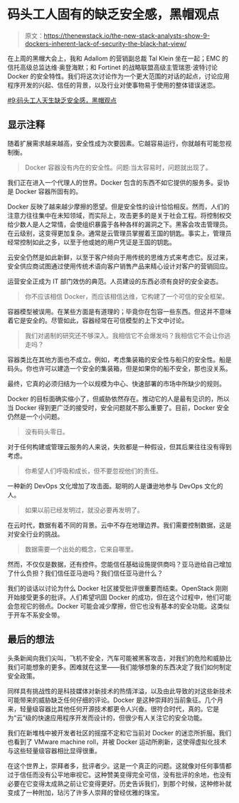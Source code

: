 # 码头工人固有的缺乏安全感，黑帽观点

> 原文：<https://thenewstack.io/the-new-stack-analysts-show-9-dockers-inherent-lack-of-security-the-black-hat-view/>

在上周的黑帽大会上，我和 Adallom 的营销副总裁 Tal Klein 坐在一起；EMC 的信托高级总监达维·奥登海默；和 Fortinet 的战略联盟高级主管瑞恩·波特讨论 Docker 的安全特性。我们将这次讨论作为一个更大范围的对话的起点，讨论应用程序开发的兴起、信任的背景，以及行业对使事物易于使用的整体错误迷恋。

[#9:码头工人天生缺乏安全感，黑帽观点](https://thenewstack.simplecast.com/episodes/9-dockers-inherent-lack-of-security-the-black-hat-view)

## 显示注释

随着扩展需求越来越高，安全性成为次要因素。它越容易运行，你就越有可能忽视制衡。

> Docker 容器没有内在的安全性。问题:当太容易时，问题就出现了。

我们正在进入一个代理人的世界。Docker 包含的东西不如它提供的服务多。妥协是 Docker 容器所固有的。

Docker 反映了越来越少摩擦的愿望。但是安全性的设计恰恰相反。然而，人们的注意力往往集中在未知领域，而实际上，攻击更多的是关于社会工程。将控制权交给少数人是人之常情，会使组织暴露于各种各样的漏洞之下。黑客会攻击管理员。在云级别，这变得更加复杂。通常是云管理员掌握着王国的钥匙。事实上，管理员经常控制如此之多，以至于他或她的用户凭证是王国的钥匙。

云安全仍然是如此新鲜，以至于客户倾向于用传统的思维方式来考虑它。反过来，安全供应商试图通过使用传统术语向客户销售产品来精心设计对客户的营销回应。

运营安全正成为 IT 部门效仿的典范。人员建设的东西必须有良好的安全姿态。

> 你不应该相信 Docker，而应该相信达维，它构建了一个可信的安全框架。

容器模型被误用。在某些方面是有道理的；毕竟你在包容一些东西。但这并不意味着它是安全的。尽管如此，容器经常在可信模型的上下文中讨论。

> 我们对遏制的研究还不够深入。我相信它不会爆发吗？我相信它不会让你逃走吗？

容器类比在其他方面也不成立。例如，考虑集装箱的安全性与船只的安全性。船是码头。你也许可以建造一个安全的集装箱，但是如果你的船不安全，那也没关系。

最终，它真的必须归结为一个以规模为中心、快速部署的市场中所缺少的规则。

Docker 的目标面确实缩小了，但威胁依然存在。推动它的人是最有见识的，所以当 Docker 得到更广泛的接受时，安全问题就不那么重要了。目前，Docker 安全仍然是一个小问题。

> 没有码头零日。

对于任何构建或管理云服务的人来说，失败都是一种假设，但其后果往往没有得到考虑。

> 你希望人们呼吸和成长，但不要忽视他们的责任。

一种新的 DevOps 文化增加了攻击面。聪明的人是谦逊地参与 DevOps 文化的人。

> 如果以前已经发明过，就没必要再发明了。

在云时代，数据有着不同的背景。云中不存在地理边界。我们需要控制数据，这是对安全行业的挑战。

> 数据需要一个出处的概念，它来自哪里。

然而，不仅仅是数据，还有控件。您能信任基础设施提供商吗？亚马逊给自己增加了什么负担？我们信任亚马逊吗？我们信任亚马逊什么？

我们的谈话以讨论为什么 Docker 社区接受批评很重要而结束。OpenStack 刚刚开始接受更多的批评。人们希望巩固 Docker 的成功，但在这个过程中，他们可能会忽视它的弱点。Docker 可能会减少摩擦，但它也没有基本的安全功能。这类似于开车不系安全带。

## 最后的想法

头条新闻向我们尖叫，飞机不安全，汽车可能被黑客攻击，对我们的危险和威胁比我们可能想象的更多。困难就在这里——我们能够想象的东西决定了我们如何制定安全政策。

同样具有挑战性的是科技媒体对新技术的热情洋溢，以及由此导致的对这些新技术可能带来的威胁缺乏任何仔细的评论。Docker 是这种崇拜的当前象征。几个月来，轻量级容器比其他任何开源技术都更令人兴奋。很符合时代，真的。它是为“云”级的快速应用程序开发而设计的，但很少有人关注它的安全功能。

我们在新堆栈中被开发者社区的摇摆不定和它当前对 Docker 的迷恋所折服。我们也看到了 VMware machine roll，并被 Docker 运动所刷新，这使得虚拟化技术与这些轻量级容器相比显得很重。

在这个世界上，崇拜者多，批评者少。这是一个真正的问题。这就像对任何事情都过于信任而没有公平地审视它。这种赞美变得完全可信，没有批评的余地，也没有必要在它变得太成熟之前让它变得更好。历史告诉我们，到那个时候，这种修补就变成了一种附加，玷污了许多人崇拜的曾经优雅的珠宝。

<svg xmlns:xlink="http://www.w3.org/1999/xlink" viewBox="0 0 68 31" version="1.1"><title>Group</title> <desc>Created with Sketch.</desc></svg>